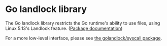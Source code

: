 # Go landlock library

The Go landlock library restricts the Go runtime's ability to use
files, using Linux 5.13's Landlock feature. ([Package
documentation](https://pkg.go.dev/github.com/landlock-lsm/go-landlock/landlock))

For a more low-level interface, please see [the golandlock/syscall
package](https://pkg.go.dev/github.com/landlock-lsm/go-landlock/landlock/syscall).
